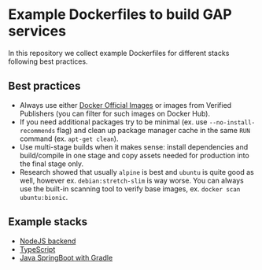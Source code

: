 # Example Dockerfiles to build GAP services

In this repository we collect example Dockerfiles for different stacks following best practices.

## Best practices
* Always use either [Docker Official Images](https://docs.docker.com/docker-hub/official_images/) or images from Verified Publishers (you can filter for such images on Docker Hub).
* If you need additional packages try to be minimal (ex. use `--no-install-recommends` flag) and clean up package manager cache in the same `RUN` command (ex. `apt-get clean`).
* Use multi-stage builds when it makes sense: install dependencies and build/compile in one stage and copy assets needed for production into the final stage only.
* Research showed that usually `alpine` is best and `ubuntu` is quite good as well, however ex. `debian:stretch-slim` is way worse. You can always use the built-in scanning tool to verify base images, ex. `docker scan ubuntu:bionic`.

## Example stacks

* [NodeJS backend](nodejs/)
* [TypeScript](typescript/)
* [Java SpringBoot with Gradle](java-gradle/)